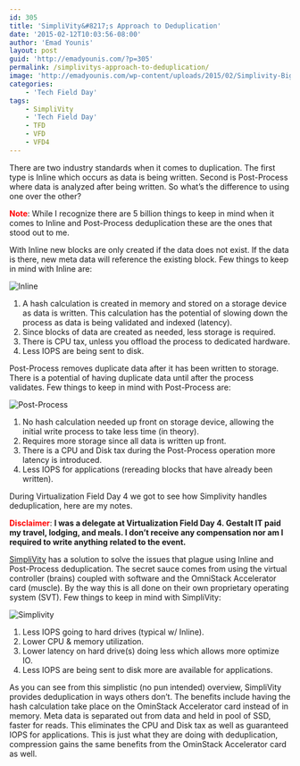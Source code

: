 ```yaml
---
id: 305
title: 'SimpliVity&#8217;s Approach to Deduplication'
date: '2015-02-12T10:03:56-08:00'
author: 'Emad Younis'
layout: post
guid: 'http://emadyounis.com/?p=305'
permalink: /simplivitys-approach-to-deduplication/
image: 'http://emadyounis.com/wp-content/uploads/2015/02/Simplivity-Bigger.jpg'
categories:
    - 'Tech Field Day'
tags:
    - SimpliVity
    - 'Tech Field Day'
    - TFD
    - VFD
    - VFD4
---
```


There are two industry standards when it comes to duplication. The first type is Inline which occurs as data is being written. Second is Post-Process where data is analyzed after being written. So what’s the difference to using one over the other?

<span style="color: #ff0000;">**Note**</span>: While I recognize there are 5 billion things to keep in mind when it comes to Inline and Post-Process deduplication these are the ones that stood out to me.

With Inline new blocks are only created if the data does not exist. If the data is there, new meta data will reference the existing block. Few things to keep in mind with Inline are:

![Inline](https://younise.github.io/assets/img/2015/02/Inline1.jpg?resize=976%2C162)

1. A hash calculation is created in memory and stored on a storage device as data is written. This calculation has the potential of slowing down the process as data is being validated and indexed (latency).
2. Since blocks of data are created as needed, less storage is required.
3. There is CPU tax, unless you offload the process to dedicated hardware.
4. Less IOPS are being sent to disk.

Post-Process removes duplicate data after it has been written to storage. There is a potential of having duplicate data until after the process validates. Few things to keep in mind with Post-Process are:

![Post-Process](https://younise.github.io/assets/img/2015/02/Post-Process1.jpg?resize=993%2C146)

1. No hash calculation needed up front on storage device, allowing the initial write process to take less time (in theory).
2. Requires more storage since all data is written up front.
3. There is a CPU and Disk tax during the Post-Process operation more latency is introduced.
4. Less IOPS for applications (rereading blocks that have already been written).

During Virtualization Field Day 4 we got to see how Simplivity handles deduplication, here are my notes.

**<span style="color: #ff0000;">Disclaimer</span>**: **I was a delegate at Virtualization Field Day 4. Gestalt IT paid my travel, lodging, and meals. I don’t receive any compensation nor am I required to write anything related to the event.**

[SimpliVity](https://www.simplivity.com/) has a solution to solve the issues that plague using Inline and Post-Process deduplication. The secret sauce comes from using the virtual controller (brains) coupled with software and the OmniStack Accelerator card (muscle). By the way this is all done on their own proprietary operating system (SVT). Few things to keep in mind with SimpliVity:

![Simplivity](https://younise.github.io/assets/img/2015/02/Simplivity1.jpg?resize=1021%2C233)

1. Less IOPS going to hard drives (typical w/ Inline).
2. Lower CPU &amp; memory utilization.
3. <span class="s1">Lower latency on hard drive(s) doing less which allows more optimize IO.</span>
4. <span class="s1">Less IOPS are being sent to disk more are available for applications.</span>

As you can see from this simplistic (no pun intended) overview, SimpliVity provides deduplication in ways others don’t. The benefits include having the hash calculation take place on the OminStack Accelerator card instead of in memory. Meta data is separated out from data and held in pool of SSD, faster for reads. This eliminates the CPU and Disk tax as well as guaranteed IOPS for applications. This is just what they are doing with deduplication, compression gains the same benefits from the OminStack Accelerator card as well.
